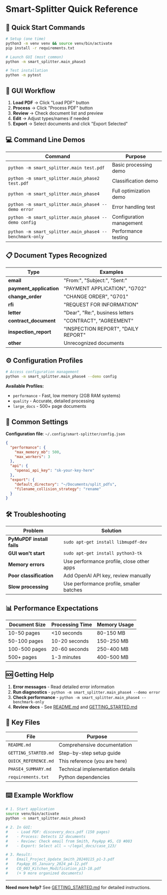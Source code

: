 # Smart-Splitter Quick Reference

## 🚀 Quick Start Commands

```bash
# Setup (one time)
python3 -m venv venv && source venv/bin/activate
pip install -r requirements.txt

# Launch GUI (most common)
python -m smart_splitter.main_phase3

# Test installation
python -m pytest
```

## 📱 GUI Workflow

1. **Load PDF** → Click "Load PDF" button
2. **Process** → Click "Process PDF" button  
3. **Review** → Check document list and preview
4. **Edit** → Adjust types/names if needed
5. **Export** → Select documents and click "Export Selected"

## 💻 Command Line Demos

| Command | Purpose |
|---------|---------|
| `python -m smart_splitter.main test.pdf` | Basic processing demo |
| `python -m smart_splitter.main_phase2 test.pdf` | Classification demo |
| `python -m smart_splitter.main_phase4` | Full optimization demo |
| `python -m smart_splitter.main_phase4 --demo error` | Error handling test |
| `python -m smart_splitter.main_phase4 --demo config` | Configuration management |
| `python -m smart_splitter.main_phase4 --benchmark-only` | Performance testing |

## 📋 Document Types Recognized

| Type | Examples |
|------|----------|
| **email** | "From:", "Subject:", "Sent:" |
| **payment_application** | "PAYMENT APPLICATION", "G702" |
| **change_order** | "CHANGE ORDER", "G701" |
| **rfi** | "REQUEST FOR INFORMATION" |
| **letter** | "Dear", "Re:", business letters |
| **contract_document** | "CONTRACT", "AGREEMENT" |
| **inspection_report** | "INSPECTION REPORT", "DAILY REPORT" |
| **other** | Unrecognized documents |

## ⚙️ Configuration Profiles

```bash
# Access configuration management
python -m smart_splitter.main_phase4 --demo config
```

**Available Profiles:**
- `performance` - Fast, low memory (2GB RAM systems)
- `quality` - Accurate, detailed processing
- `large_docs` - 500+ page documents

## 🔧 Common Settings

**Configuration file**: `~/.config/smart-splitter/config.json`

```json
{
  "performance": {
    "max_memory_mb": 500,
    "max_workers": 3
  },
  "api": {
    "openai_api_key": "sk-your-key-here"
  },
  "export": {
    "default_directory": "~/Documents/split_pdfs",
    "filename_collision_strategy": "rename"
  }
}
```

## 🛠️ Troubleshooting

| Problem | Solution |
|---------|----------|
| **PyMuPDF install fails** | `sudo apt-get install libmupdf-dev` |
| **GUI won't start** | `sudo apt-get install python3-tk` |
| **Memory errors** | Use performance profile, close other apps |
| **Poor classification** | Add OpenAI API key, review manually |
| **Slow processing** | Use performance profile, smaller batches |

## 📊 Performance Expectations

| Document Size | Processing Time | Memory Usage |
|---------------|-----------------|--------------|
| 10-50 pages | <10 seconds | 80-150 MB |
| 50-100 pages | 10-20 seconds | 150-250 MB |
| 100-500 pages | 20-60 seconds | 250-400 MB |
| 500+ pages | 1-3 minutes | 400-500 MB |

## 🆘 Getting Help

1. **Error messages** - Read detailed error information
2. **Run diagnostics** - `python -m smart_splitter.main_phase4 --demo error`
3. **Check performance** - `python -m smart_splitter.main_phase4 --benchmark-only`
4. **Review docs** - See [README.md](README.md) and [GETTING_STARTED.md](GETTING_STARTED.md)

## 📁 Key Files

| File | Purpose |
|------|---------|
| `README.md` | Comprehensive documentation |
| `GETTING_STARTED.md` | Step-by-step setup guide |
| `QUICK_REFERENCE.md` | This reference (you are here) |
| `PHASE4_SUMMARY.md` | Technical implementation details |
| `requirements.txt` | Python dependencies |

## ⌨️ Example Workflow

```bash
# 1. Start application
source venv/bin/activate
python -m smart_splitter.main_phase3

# 2. In GUI:
#    - Load PDF: discovery_docs.pdf (150 pages)
#    - Process: Detects 12 documents
#    - Review: Check email from Smith, PayApp #5, CO #003
#    - Export: Select all → ~/legal_docs/case_123/

# 3. Result:
#    Email_Project_Update_Smith_20240115_p1-3.pdf
#    PayApp_05_January_2024_p4-12.pdf
#    CO_003_Kitchen_Modification_p13-18.pdf
#    (+ 9 more organized documents)
```

---

**Need more help?** See [GETTING_STARTED.md](GETTING_STARTED.md) for detailed instructions.